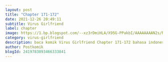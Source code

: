```yaml
---
layout: post 
title: "Chapter 171-172"
date: 2021-12-26 20:49:11
subtitle: Virus Girlfriend
label: chapter
image: https://1.bp.blogspot.com/--xz3rDmiHLA/X95G-PPakbI/AAAAAAAAN2s/Nj6id6FidBU6igik45EJ-Z_Q4-yqgX7FQCLcBGAsYHQ/s72-c/my-girlfriend-is-a-zombie-193x278.webp
category: virus-girlfriend
description: baca komik Virus Girlfriend Chapter 171-172 bahasa indonesia 
author: Postkomik
blogId: 2419783893466333841
---
```

